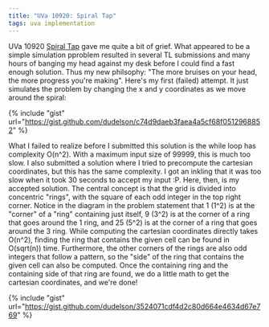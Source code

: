 ```yaml
---
title: "UVa 10920: Spiral Tap"
tags: uva implementation
---
```

UVa 10920 [Spiral Tap](https://uva.onlinejudge.org/index.php?option=com_onlinejudge&Itemid=8&page=show_problem&problem=1861) gave me quite a bit of grief. What appeared to be a simple simulation pproblem resulted in several TL submissions and many hours of banging my head against my desk before I could find a fast enough solution. Thus my new philsophy: "The more bruises on your head, the more progress you're making". <!--more--> Here's my first (failed) attempt. It just simulates the problem by changing the x and y coordinates as we move around the spiral:

{% include "gist" url="https://gist.github.com/dudelson/c74d9daeb3faea4a5cf68f0512968852" %}

What I failed to realize before I submitted this solution is the while loop has complexity O(n^2). With a maximum input size of 99999, this is much too slow. I also submitted a solution where I tried to precompute the cartesian coordinates, but this has the same complexity. I got an inkling that it was too slow when it took 30 seconds to accept my input :P. Here, then, is my accepted solution. The central concept is that the grid is divided into concentric "rings", with the square of each odd integer in the top right corner. Notice in the diagram in the problem statement that 1 (1^2) is at the "corner" of a "ring" containing just itself, 9 (3^2) is at the corner of a ring that goes around the 1 ring, and 25 (5^2) is at the corner of a ring that goes around the 3 ring. While computing the cartesian coordinates directly takes O(n^2), finding the ring that contains the given cell can be found in O(sqrt(n)) time. Furthermore, the other corners of the rings are also odd integers that follow a pattern, so the "side" of the ring that contains the given cell can also be computed. Once the containing ring and the containing side of that ring are found, we do a little math to get the cartesian coordinates, and we're done!

{% include "gist" url="https://gist.github.com/dudelson/3524071cdf4d2c80d664e4634d67e769" %}
